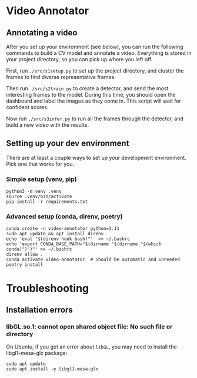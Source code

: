 # Video Annotator

## Annotating a video

After you set up your environment (see below), you can run the following commands to build a CV model and annotate a video.  Everything is stored in your project directory, so you can pick up where you left off.

First, run `./src/s1setup.py` to set up the project directory, and cluster the frames to find diverse representative frames.

Then run `./src/s2train.py` to create a detector, and send the most interesting frames to the model.  During this time, you should open the dashboard and label the images as they come in.  This script will wait for confident scores.

Now run `./src/s3infer.py` to run all the frames through the detector, and build a new video with the results.

## Setting up your dev environment

There are at least a couple ways to set up your development environment.  Pick one that works for you.

### Simple setup (venv, pip)

```
python3 -m venv .venv
source .venv/bin/activate
pip install -r requirements.txt
```

### Advanced setup (conda, direnv, poetry)

```
conda create -n video-annotator python=3.11
sudo apt update && apt install direnv
echo 'eval "$(direnv hook bash)"'  >> ~/.bashrc
echo 'export CONDA_BASE_PATH="$(dirname "$(dirname "$(which conda)")")"' >> ~/.bashrc
direnv allow .
conda activate video-annotator  # Should be automatic and unneeded
poetry install
```


# Troubleshooting

## Installation errors

### libGL.so.1: cannot open shared object file: No such file or directory

On Ubuntu, if you get an error about `libGL`, you may need to install the libgl1-mesa-glx package:

```
sudo apt update
sudo apt install -y libgl1-mesa-glx
```
